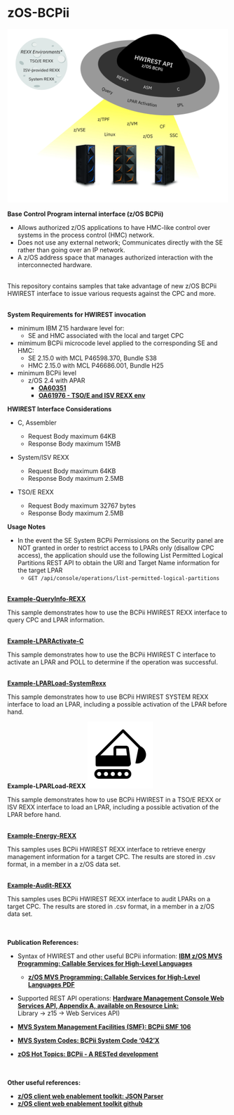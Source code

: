 # zOS-BCPii

![](images/BCPii.jpg)

**Base Control Program internal interface (z/OS BCPii)**
- Allows authorized z/OS applications to have HMC-like control over systems in the process control (HMC) network.
- Does not use any external network; Communicates directly with the SE rather than going over an IP network.
- A z/OS address space that manages authorized interaction with the interconnected hardware.<br/><br/>

This repository contains samples that take advantage of new z/OS BCPii HWIREST interface to issue various requests against the CPC and more.<br/><br/>

<b>System Requirements for HWIREST invocation</b>
- minimum IBM Z15 hardware level for:
  - SE and HMC associated with the local and target CPC
- mimimum BCPii microcode level applied to the corresponding SE and HMC:
  - SE 2.15.0 with MCL P46598.370, Bundle S38
  - HMC 2.15.0 with MCL P46686.001, Bundle H25
- minimum BCPii level
  - z/OS 2.4 with APAR
     - [**OA60351**](https://www.ibm.com/support/pages/apar/OA60351)
     - [**OA61976 - TSO/E and ISV REXX env**](https://www.ibm.com/support/pages/apar/OA61976)
     
<b>HWIREST Interface Considerations</b>
- C, Assembler
  - Request Body maximum 64KB
  - Response Body maximum 15MB

- System/ISV REXX
  - Request Body maximum 64KB
  - Response Body maximum 2.5MB

- TSO/E REXX
  - Request Body maximum 32767 bytes
  - Response Body maximum 2.5MB

<b>Usage Notes</b>
- In the event the SE System BCPii Permissions on the Security panel are NOT granted in order to restrict access to LPARs only (disallow CPC access), the application should use the following List Permitted Logical Partitions REST API to obtain the URI and Target Name information for the target LPAR
  - ```GET /api/console/operations/list-permitted-logical-partitions```

<br/>[**Example-QueryInfo-REXX**](https://github.com/IBM/zOS-BCPii/tree/master/Example-QueryInfo-REXX)

This sample demonstrates how to use the BCPii HWIREST REXX interface to query CPC and LPAR information.

<br/>[**Example-LPARActivate-C**](https://github.com/IBM/zOS-BCPii/tree/master/Example-LPARActivate-C)

This sample demonstrates how to use the BCPii HWIREST C interface to activate an LPAR and POLL to determine if the operation was successful.

<br/>[**Example-LPARLoad-SystemRexx**](https://github.com/IBM/zOS-BCPii/tree/master/Example-LPARLoad-SYSREXX)

This sample demonstrates how to use BCPii HWIREST SYSTEM REXX interface to load an LPAR, including a possible activation of the LPAR before hand.

**Example-LPARLoad-REXX**
![](images/construction.png)

This sample demonstrates how to use BCPii HWIREST in a TSO/E REXX or ISV REXX interface to load an LPAR, including a possible activation of the LPAR before hand.

<br/>[**Example-Energy-REXX**](https://github.com/IBM/zOS-BCPii/tree/master/Example-Energy-REXX)

This samples uses BCPii HWIREST REXX interface to retrieve energy management information for a target CPC. The results are stored in .csv format, in a member in a z/OS data set.

<br/>[**Example-Audit-REXX**](https://github.com/IBM/zOS-BCPii/tree/master/Example-Audit-REXX)

This samples uses BCPii HWIREST REXX interface to audit LPARs on a target CPC. The results are stored in .csv format, in a member in a z/OS data set.

<br/><br/><b>Publication References:</b>
- Syntax of HWIREST and other useful BCPii information: [**IBM z/OS MVS Programming: Callable Services for High-Level Languages**](https://www.ibm.com/support/knowledgecenter/SSLTBW_2.4.0/com.ibm.zos.v2r4.ieac100/uhmis.htm)
    - [**z/OS MVS Programming: Callable Services for High-Level Languages PDF**](https://www-01.ibm.com/servers/resourcelink/svc00100.nsf/pages/zOSV2R4sa231377?OpenDocument)

- Supported REST API operations: [**Hardware Management Console Web Services API, Appendix A, available on Resource Link:**](http://www.ibm.com/servers/resourcelink) <br/> Library -> z15 -> Web Services API)

- [**MVS System Management Facilities (SMF): BCPii SMF 106**](https://www.ibm.com/support/knowledgecenter/SSLTBW_2.4.0/com.ibm.zos.v2r4.ieag200/rec106.htm)
- [**MVS System Codes: BCPii System Code ‘042’X**](https://www.ibm.com/support/knowledgecenter/SSLTBW_2.4.0/com.ibm.zos.v2r4.ieah700/idg8313.htm)

- [**zOS Hot Topics: BCPii - A RESTed development**](https://zos-hot-topics.com/2022/rest-enabled-bcpii/)

<br/><br/><b>Other useful references:</b>
- [**z/OS client web enablement toolkit: JSON Parser**](https://www.ibm.com/support/knowledgecenter/SSLTBW_2.4.0/com.ibm.zos.v2r4.ieac100/ieac1-cwe-json.htm)
- [**z/OS client web enablement toolkit github**](https://github.com/IBM/zOS-Client-Web-Enablement-Toolkit)
